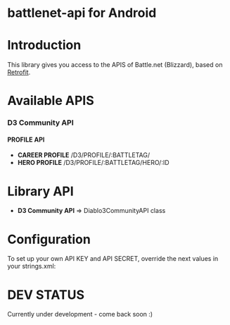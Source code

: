 # battlenet-api for Android

# Introduction

This library gives you access to the APIS of Battle.net (Blizzard), based on [Retrofit](http://square.github.io/retrofit/).

# Available APIS

### D3 Community API 

#### PROFILE API

- **CAREER PROFILE** /D3/PROFILE/:BATTLETAG/
- **HERO PROFILE** /D3/PROFILE/:BATTLETAG/HERO/:ID

# Library API

* **D3 Community API** => Diablo3CommunityAPI class

# Configuration

To set up your own API KEY and API SECRET, override the next values in your strings.xml:



# DEV STATUS

Currently under development - come back soon :)
